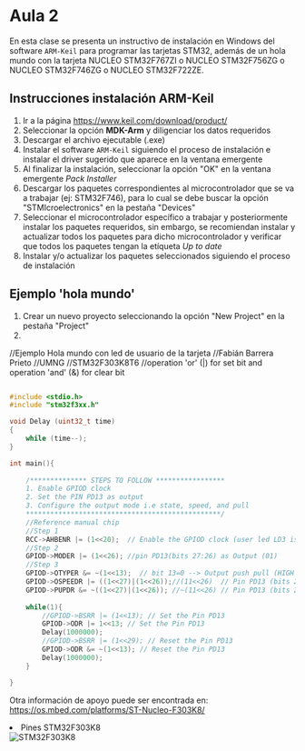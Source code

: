 <h1>Aula 2</h1>

En esta clase se presenta un instructivo de instalación en Windows del software `ARM-Keil` para programar las tarjetas STM32, además de un hola mundo con la tarjeta NUCLEO STM32F767ZI o NUCLEO STM32F756ZG o NUCLEO STM32F746ZG o NUCLEO STM32F722ZE.

<h2>Instrucciones instalación ARM-Keil</h2>

1. Ir a la página https://www.keil.com/download/product/
2. Seleccionar la opción <b>MDK-Arm</b> y diligenciar los datos requeridos
3. Descargar el archivo ejecutable (.exe)
4. Instalar el software `ARM-Keil` siguiendo el proceso de instalación e instalar el driver sugerido que aparece en la ventana emergente
5. Al finalizar la instalación, seleccionar la opción "OK" en la ventana emergente <i>Pack Installer</i>
6. Descargar los paquetes correspondientes al microcontrolador que se va a trabajar (ej: STM32F746), para lo cual se debe buscar la opción "STMIcroelectronics" en la pestaña "Devices"
7. Seleccionar el microcontrolador específico a trabajar y posteriormente instalar los paquetes requeridos, sin embargo, se recomiendan instalar y actualizar todos los paquetes para dicho microcontrolador y verificar que todos los paquetes tengan la etíqueta <i>Up to date</i>
8. Instalar y/o actualizar los paquetes seleccionados siguiendo el proceso de instalación

<h2>Ejemplo 'hola mundo'</h2>

1. Crear un nuevo proyecto seleccionando la opción "New Project" en la pestaña "Project"
2. 

//Ejemplo Hola mundo con led de usuario de la tarjeta
//Fabián Barrera Prieto
//UMNG
//STM32F303K8T6
//operation 'or' (|) for set bit and operation 'and' (&) for clear bit

```C++

#include <stdio.h>
#include "stm32f3xx.h"

void Delay (uint32_t time)
{
	while (time--);  
}

int main(){
	
	/************** STEPS TO FOLLOW *****************
	1. Enable GPIOD clock
	2. Set the PIN PD13 as output
	3. Configure the output mode i.e state, speed, and pull
	************************************************/
	//Reference manual chip
	//Step 1
	RCC->AHBENR |= (1<<20);  // Enable the GPIOD clock (user led LD3 is connected to D13)
	//Step 2
	GPIOD->MODER |= (1<<26); //pin PD13(bits 27:26) as Output (01)
	//Step 3
	GPIOD->OTYPER &= ~(1<<13);  // bit 13=0 --> Output push pull (HIGH or LOW)
	GPIOD->OSPEEDR |= ((1<<27)|(1<<26));//(11<<26)  // Pin PD13 (bits 27:26) as High Speed (11)
	GPIOD->PUPDR &= ~((1<<27)|(1<<26)); //~(11<<26) // Pin PD13 (bits 27:26) are 0:0 --> no pull up or pull down
	
	while(1){
		//GPIOD->BSRR |= (1<<13); // Set the Pin PD13
		GPIOD->ODR |= 1<<13; // Set the Pin PD13
		Delay(1000000);
		//GPIOD->BSRR |= (1<<29); // Reset the Pin PD13
		GPIOD->ODR &= ~(1<<13); // Reset the Pin PD13
		Delay(1000000);
	}

}
```

Otra información de apoyo puede ser encontrada en: <a>https://os.mbed.com/platforms/ST-Nucleo-F303K8/</a>
<li> Pines STM32F303K8</li>
    <img src="https://os.mbed.com/media/uploads/bcostm/nucleo_f303k8_2017_10_10.png" alt="STM32F303K8" caption="Hola"/>